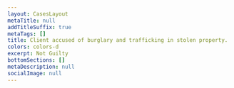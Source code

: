 ```yaml
---
layout: CasesLayout
metaTitle: null
addTitleSuffix: true
metaTags: []
title: Client accused of burglary and trafficking in stolen property.
colors: colors-d
excerpt: Not Guilty
bottomSections: []
metaDescription: null
socialImage: null
---
```

